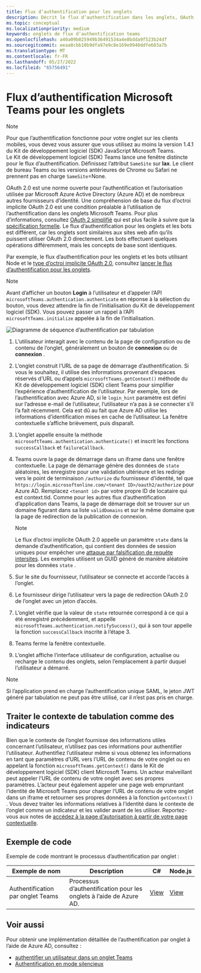 ```yaml
---
title: Flux d’authentification pour les onglets
description: Décrit le flux d’authentification dans les onglets, OAuth par Azure AD, et fournit un exemple de code
ms.topic: conceptual
ms.localizationpriority: medium
keywords: onglets de flux d’authentification teams
ms.openlocfilehash: a40a09b025949b36491534a4e8bdda9f523b24df
ms.sourcegitcommit: eeaa8cbb10b9dfa97e9c8e169e9940ddfe683a7b
ms.translationtype: MT
ms.contentlocale: fr-FR
ms.lasthandoff: 05/27/2022
ms.locfileid: "65756491"
---
```

# <a name="microsoft-teams-authentication-flow-for-tabs"></a>Flux d’authentification Microsoft Teams pour les onglets

> [!NOTE]
> Pour que l’authentification fonctionne pour votre onglet sur les clients mobiles, vous devez vous assurer que vous utilisez au moins la version 1.4.1 du Kit de développement logiciel (SDK) JavaScript Microsoft Teams.  
> Le Kit de développement logiciel (SDK) Teams lance une fenêtre distincte pour le flux d’authentification. Définissez l’attribut `SameSite` sur **lax**. Le client de bureau Teams ou les versions antérieures de Chrome ou Safari ne prennent pas en charge `SameSite`=None.

OAuth 2.0 est une norme ouverte pour l’authentification et l’autorisation utilisée par Microsoft Azure Active Directory (Azure AD) et de nombreux autres fournisseurs d’identité. Une compréhension de base du flux d’octroi implicite OAuth 2.0 est une condition préalable à l’utilisation de l’authentification dans les onglets Microsoft Teams. Pour plus d’informations, consultez [OAuth 2 simplifié](https://aaronparecki.com/oauth-2-simplified/) qui est plus facile à suivre que la [spécification formelle](https://oauth.net/2/). Le flux d’authentification pour les onglets et les bots est différent, car les onglets sont similaires aux sites web afin qu’ils puissent utiliser OAuth 2.0 directement. Les bots effectuent quelques opérations différemment, mais les concepts de base sont identiques.

Par exemple, le flux d’authentification pour les onglets et les bots utilisant Node et le [type d’octroi implicite OAuth 2.0](https://oauth.net/2/grant-types/implicit/), consultez [lancer le flux d’authentification pour les onglets](~/tabs/how-to/authentication/auth-tab-aad.md#initiate-authentication-flow).

> [!NOTE]
> Avant d’afficher un bouton **Login** à l’utilisateur et d’appeler l’API `microsoftTeams.authentication.authenticate` en réponse à la sélection du bouton, vous devez attendre la fin de l’initialisation du Kit de développement logiciel (SDK). Vous pouvez passer un rappel à l’API `microsoftTeams.initialize` appelée à la fin de l’initialisation.

![Diagramme de séquence d’authentification par tabulation](~/assets/images/authentication/tab_auth_sequence_diagram.png)

1. L’utilisateur interagit avec le contenu de la page de configuration ou de contenu de l’onglet, généralement un bouton de **connexion** ou de **connexion** .
2. L’onglet construit l’URL de sa page de démarrage d’authentification. Si vous le souhaitez, il utilise des informations provenant d’espaces réservés d’URL ou d’appels `microsoftTeams.getContext()` méthode du Kit de développement logiciel (SDK) client Teams pour simplifier l’expérience d’authentification de l’utilisateur. Par exemple, lors de l’authentification avec Azure AD, si le `login_hint` paramètre est défini sur l’adresse e-mail de l’utilisateur, l’utilisateur n’a pas à se connecter s’il l’a fait récemment. Cela est dû au fait que Azure AD utilise les informations d’identification mises en cache de l’utilisateur. La fenêtre contextuelle s’affiche brièvement, puis disparaît.
3. L’onglet appelle ensuite la méthode `microsoftTeams.authentication.authenticate()` et inscrit les fonctions `successCallback` et `failureCallback`.
4. Teams ouvre la page de démarrage dans un iframe dans une fenêtre contextuelle. La page de démarrage génère des données de `state` aléatoires, les enregistre pour une validation ultérieure et les redirige vers le point de terminaison `/authorize` du fournisseur d’identité, tel que `https://login.microsoftonline.com/<tenant ID>/oauth2/authorize` pour Azure AD. Remplacez `<tenant id>` par votre propre ID de locataire qui est context.tid.
Comme pour les autres flux d’authentification d’application dans Teams, la page de démarrage doit se trouver sur un domaine figurant dans sa liste `validDomains` et sur le même domaine que la page de redirection de la publication de connexion.

    > [!NOTE]
    > Le flux d’octroi implicite OAuth 2.0 appelle un paramètre `state` dans la demande d’authentification, qui contient des données de session uniques pour empêcher une [attaque par falsification de requête intersites](https://en.wikipedia.org/wiki/Cross-site_request_forgery). Les exemples utilisent un GUID généré de manière aléatoire pour les données `state` .

5. Sur le site du fournisseur, l’utilisateur se connecte et accorde l’accès à l’onglet.
6. Le fournisseur dirige l’utilisateur vers la page de redirection OAuth 2.0 de l’onglet avec un jeton d’accès.
7. L’onglet vérifie que la valeur de `state` retournée correspond à ce qui a été enregistré précédemment, et appelle `microsoftTeams.authentication.notifySuccess()`, qui à son tour appelle la fonction `successCallback` inscrite à l’étape 3.
8. Teams ferme la fenêtre contextuelle.
9. L’onglet affiche l’interface utilisateur de configuration, actualise ou recharge le contenu des onglets, selon l’emplacement à partir duquel l’utilisateur a démarré.

> [!NOTE]
> Si l’application prend en charge l’authentification unique SAML, le jeton JWT généré par tabulation ne peut pas être utilisé, car il n’est pas pris en charge.

## <a name="treat-tab-context-as-hints"></a>Traiter le contexte de tabulation comme des indicateurs

Bien que le contexte de l’onglet fournisse des informations utiles concernant l’utilisateur, n’utilisez pas ces informations pour authentifier l’utilisateur. Authentifiez l’utilisateur même si vous obtenez les informations en tant que paramètres d’URL vers l’URL de contenu de votre onglet ou en appelant la fonction `microsoftTeams.getContext()` dans le Kit de développement logiciel (SDK) client Microsoft Teams. Un acteur malveillant peut appeler l’URL de contenu de votre onglet avec ses propres paramètres. L’acteur peut également appeler une page web empruntant l’identité de Microsoft Teams pour charger l’URL de contenu de votre onglet dans un iframe et retourner ses propres données à la fonction `getContext()` . Vous devez traiter les informations relatives à l’identité dans le contexte de l’onglet comme un indicateur et les valider avant de les utiliser. Reportez-vous aux notes de [accédez à la page d’autorisation à partir de votre page contextuelle](~/tabs/how-to/authentication/auth-tab-aad.md#navigate-to-the-authorization-page-from-your-pop-up-page).

## <a name="code-sample"></a>Exemple de code

Exemple de code montrant le processus d’authentification par onglet :

| **Exemple de nom** | **Description** | **C#** | **Node.js** |
|-----------------|-----------------|-------------|------------|
| Authentification par onglet Teams | Processus d’authentification pour les onglets à l’aide de Azure AD. | [View](https://github.com/OfficeDev/Microsoft-Teams-Samples/tree/main/samples/app-complete-sample/csharp) | [View](https://github.com/OfficeDev/Microsoft-Teams-Samples/tree/main/samples/app-complete-sample/nodejs) |

## <a name="see-also"></a>Voir aussi

Pour obtenir une implémentation détaillée de l’authentification par onglet à l’aide de Azure AD, consultez :

* [authentifier un utilisateur dans un onglet Teams](~/tabs/how-to/authentication/auth-tab-AAD.md)
* [Authentification en mode silencieux](~/tabs/how-to/authentication/auth-silent-AAD.md)
